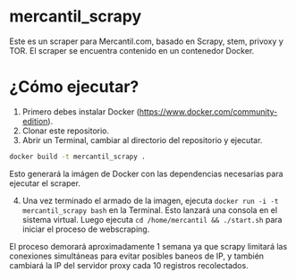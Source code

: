 mercantil_scrapy
================

Este es un scraper para Mercantil.com, basado en Scrapy, stem, privoxy y TOR. El scraper se encuentra contenido en un contenedor Docker.

¿Cómo ejecutar?
===============

1. Primero debes instalar Docker (https://www.docker.com/community-edition).
2. Clonar este repositorio.
3. Abrir un Terminal, cambiar al directorio del repositorio y ejecutar.

```bash
docker build -t mercantil_scrapy .
```

Esto generará la imágen de Docker con las dependencias necesarias para ejecutar el scraper.

4. Una vez terminado el armado de la imagen, ejecuta `docker run -i -t mercantil_scrapy bash` en la Terminal. Esto lanzará una consola en el sistema virtual. Luego ejecuta `cd /home/mercantil && ./start.sh` para iniciar el proceso de webscraping.

El proceso demorará aproximadamente 1 semana ya que scrapy limitará las conexiones simultáneas para evitar posibles baneos de IP, y también cambiará la IP del servidor proxy cada 10 registros recolectados.



